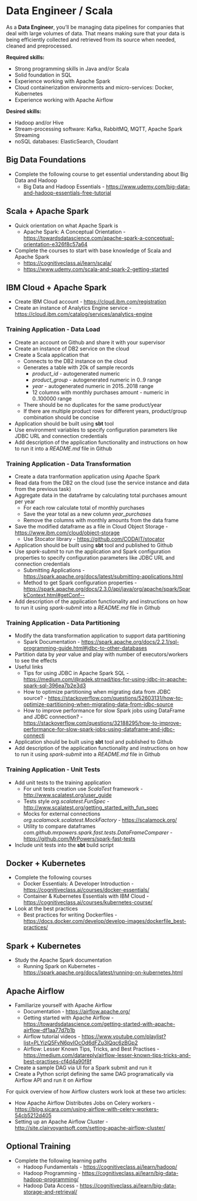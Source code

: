 # Data Engineer / Scala

As a **Data Engineer**, you’ll be managing data pipelines for companies that deal with large volumes of data. That means making sure that your data is being efficiently collected and retrieved from its source when needed, cleaned and preprocessed.

**Required skills:**
- Strong programming skills in Java and/or Scala
- Solid foundation in SQL
- Experience working with Apache Spark
- Cloud containerization environments and micro-services: Docker, Kubernetes
- Experience working with Apache Airflow

**Desired skills:**
- Hadoop and/or Hive
- Stream-processing software: Kafka, RabbitMQ, MQTT, Apache Spark Streaming
- noSQL databases: ElasticSearch, Cloudant

## Big Data Foundations
- Complete the following course to get essential understanding about Big Data and Hadoop
  - Big Data and Hadoop Essentials - https://www.udemy.com/big-data-and-hadoop-essentials-free-tutorial

## Scala + Apache Spark
- Quick orientation on what Apache Spark is
  - Apache Spark: A Conceptual Orientation - https://towardsdatascience.com/apache-spark-a-conceptual-orientation-e326f8c57a64
- Complete the courses to start with base knowledge of Scala and Apache Spark
  - https://cognitiveclass.ai/learn/scala/
  - https://www.udemy.com/scala-and-spark-2-getting-started

## IBM Cloud + Apache Spark
- Create IBM Cloud account - https://cloud.ibm.com/registration
- Create an instance of Analytics Engine service - https://cloud.ibm.com/catalog/services/analytics-engine

### Training Application - Data Load
- Create an account on Github and share it with your supervisor
- Create an instance of DB2 service on the cloud
- Create a Scala application that
  - Connects to the DB2 instance on the cloud
  - Generates a table with 20k of sample records
    - *product_id* - autogenerated numeric
    - *product_group* - autogenerated numeric in 0..9 range
    - *year* - autogenerated numeric in 2015..2018 range
    - 12 columns with monthly purchases amount - numeric in 0..100000 range
  - There should be no duplicates for the same product/year
  - If there are multiple product rows for different years, product/group combination should be concise
- Application should be built using **sbt** tool
- Use environment variables to specify configuration parameters like JDBC URL and connection credentials
- Add description of the application functionality and instructions on how to run it into a *README.md* file in Github

### Training Application - Data Transformation
- Create a data tranformation application using Apache Spark
- Read data from the DB2 on the cloud (use the service instance and data from the previous task) 
- Aggregate data in the dataframe by calculating total purchases amount per year
  - For each row calculate total of monthly purchases
  - Save the year total as a new column *year_purchases*
  - Remove the columns with monthly amounts from the data frame
- Save the modified dataframe as a file in Cloud Object Storage - https://www.ibm.com/cloud/object-storage
  - Use Stocator library - https://github.com/CODAIT/stocator
- Application should be built using **sbt** tool and published to Github
- Use *spark-submit* to run the application and Spark configuration properties to specify configuration parameters like JDBC URL and connection credentials
  - Submitting Applications - https://spark.apache.org/docs/latest/submitting-applications.html
  - Method to get Spark configuration properties - https://spark.apache.org/docs/2.3.0/api/java/org/apache/spark/SparkContext.html#getConf--
- Add description of the application functionality and instructions on how to run it using *spark-submit* into a *README.md* file in Github

### Training Application - Data Partitioning
- Modify the data transformation application to support data partitioning
  - Spark Documentation - https://spark.apache.org/docs/2.2.1/sql-programming-guide.html#jdbc-to-other-databases
- Partition data by *year* value and play with number of executors/workers to see the effects
- Useful links
  - Tips for using JDBC in Apache Spark SQL - https://medium.com/@radek.strnad/tips-for-using-jdbc-in-apache-spark-sql-396ea7b2e3d3
  - How to optimize partitioning when migrating data from JDBC source? - https://stackoverflow.com/questions/52603131/how-to-optimize-partitioning-when-migrating-data-from-jdbc-source
  - How to improve performance for slow Spark jobs using DataFrame and JDBC connection? - https://stackoverflow.com/questions/32188295/how-to-improve-performance-for-slow-spark-jobs-using-dataframe-and-jdbc-connecti
- Application should be built using **sbt** tool and published to Github
- Add description of the application functionality and instructions on how to run it using *spark-submit* into a *README.md* file in Github

### Training Application - Unit Tests
- Add unit tests to the training application
  - For unit tests creation use *ScalaTest* framework - http://www.scalatest.org/user_guide
  - Tests style *org.scalatest.FunSpec* - http://www.scalatest.org/getting_started_with_fun_spec
  - Mocks for external connections *org.scalamock.scalatest.MockFactory* - https://scalamock.org/
  - Utility to compare dataframes *com.github.mrpowers.spark.fast.tests.DataFrameComparer* - https://github.com/MrPowers/spark-fast-tests
- Include unit tests into the **sbt** build script

## Docker + Kubernetes
- Complete the following courses
  - Docker Essentials: A Developer Introduction - https://cognitiveclass.ai/courses/docker-essentials/
  - Container & Kubernetes Essentials with IBM Cloud - https://cognitiveclass.ai/courses/kubernetes-course/
- Look at the best practices
  - Best practices for writing Dockerfiles - https://docs.docker.com/develop/develop-images/dockerfile_best-practices/
  
## Spark + Kubernetes
- Study the Apache Spark documentation
  - Running Spark on Kubernetes - https://spark.apache.org/docs/latest/running-on-kubernetes.html
  
## Apache Airflow
- Familiarize yourself with Apache Airflow 
  - Documentation - https://airflow.apache.org/
  - Getting started with Apache Airflow - https://towardsdatascience.com/getting-started-with-apache-airflow-df1aa77d7b1b
  - Airflow tutorial videos - https://www.youtube.com/playlist?list=PLYizQ5FvN6pvIOcOd6dFZu3lQqc6zBGp2
  - Airflow: Lesser Known Tips, Tricks, and Best Practises - https://medium.com/datareply/airflow-lesser-known-tips-tricks-and-best-practises-cf4d4a90f8f
- Create a sample DAG via UI for a Spark submit and run it
- Create a Python script defining the same DAG programatically via Airflow API and run it on Airflow

For quick overview of how Airflow clusters work look at these two articles:
- How Apache Airflow Distributes Jobs on Celery workers - https://blog.sicara.com/using-airflow-with-celery-workers-54cb5212d405
- Setting up an Apache Airflow Cluster - http://site.clairvoyantsoft.com/setting-apache-airflow-cluster/

## Optional Training
- Complete the following learning paths
  - Hadoop Fundamentals - https://cognitiveclass.ai/learn/hadoop/
  - Hadoop Programming - https://cognitiveclass.ai/learn/big-data-hadoop-programming/
  - Hadoop Data Access - https://cognitiveclass.ai/learn/big-data-storage-and-retrieval/
